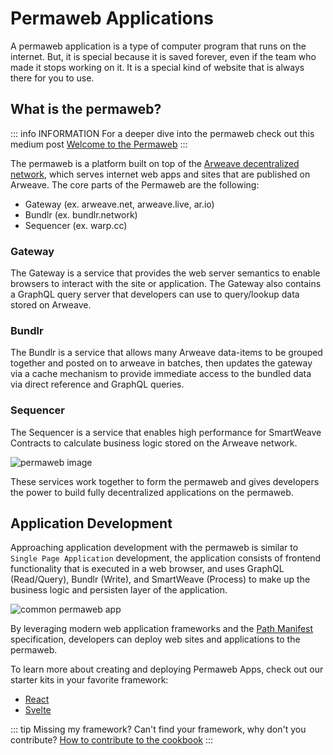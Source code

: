 # Permaweb Applications

A permaweb application is a type of computer program that runs on the internet. But, it is special because it is saved forever, even if the team who made it stops working on it. It is a special kind of website that is always there for you to use.

## What is the permaweb?

::: info INFORMATION
For a deeper dive into the permaweb check out this medium post [Welcome to the Permaweb](https://arweave.medium.com/welcome-to-the-permaweb-ce0e6c73ddfb)
:::

The permaweb is a platform built on top of the [Arweave decentralized network](https://arweave.org), which serves internet web apps and sites that are published on Arweave. The core parts of the Permaweb are the following:

* Gateway (ex. arweave.net, arweave.live, ar.io)
* Bundlr (ex. bundlr.network)
* Sequencer (ex. warp.cc)

### Gateway

The Gateway is a service that provides the web server semantics to enable browsers to interact with the site or application. The Gateway also contains a GraphQL query server that developers can use to query/lookup data stored on Arweave.

### Bundlr 

The Bundlr is a service that allows many Arweave data-items to be grouped together and posted on to arweave in batches, then updates the gateway via a cache mechanism to provide immediate access to the bundled data via direct reference and GraphQL queries.

### Sequencer

The Sequencer is a service that enables high performance for SmartWeave Contracts to calculate business logic stored on the Arweave network.

![permaweb image](https://arweave.net/FQayQfdDhpk_LfpWOR0qCAtbGUfY98n5EVx_CGCrsFM/)

These services work together to form the permaweb and gives developers the power to build fully decentralized applications on the permaweb.

## Application Development

Approaching application development with the permaweb is similar to `Single Page Application` development, the application consists of frontend functionality that is executed in a web browser, and uses GraphQL (Read/Query), Bundlr (Write), and SmartWeave (Process) to make up the business logic and persisten layer of the application. 

![common permaweb app](https://arweave.net/UjbgAk8duudDc97lOYIt7rBVtRHp2Z9F6Ua5OcvwNCk/)

By leveraging modern web application frameworks and the [Path Manifest](./manifests.md) specification, developers can deploy web sites and applications to the permaweb.

To learn more about creating and deploying Permaweb Apps, check out our starter kits in your favorite framework:

* [React](../kits/react.md)
* [Svelte](../kits/svelte.md)

::: tip Missing my framework?
Can't find your framework, why don't you contribute? [How to contribute to the cookbook](../getting-started/contributing.md)
:::